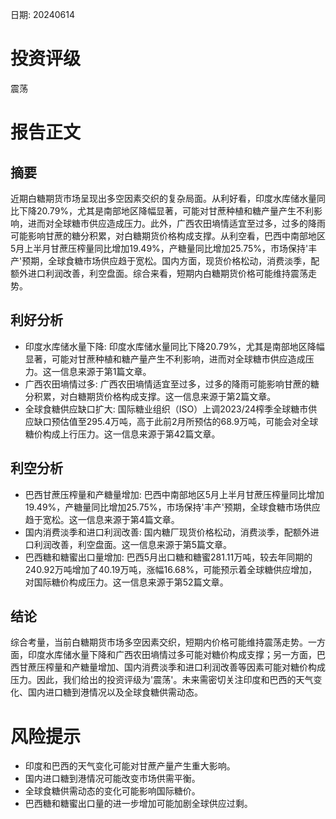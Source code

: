 
日期: 20240614

# 投资评级

震荡

# 报告正文

## 摘要

近期白糖期货市场呈现出多空因素交织的复杂局面。从利好看，印度水库储水量同比下降20.79%，尤其是南部地区降幅显著，可能对甘蔗种植和糖产量产生不利影响，进而对全球糖市供应造成压力。此外，广西农田墒情适宜至过多，过多的降雨可能影响甘蔗的糖分积累，对白糖期货价格构成支撑。从利空看，巴西中南部地区5月上半月甘蔗压榨量同比增加19.49%，产糖量同比增加25.75%，市场保持'丰产'预期，全球食糖市场供应趋于宽松。国内方面，现货价格松动，消费淡季，配额外进口利润改善，利空盘面。综合来看，短期内白糖期货价格可能维持震荡走势。

## 利好分析

* 印度水库储水量下降: 印度水库储水量同比下降20.79%，尤其是南部地区降幅显著，可能对甘蔗种植和糖产量产生不利影响，进而对全球糖市供应造成压力。这一信息来源于第1篇文章。
* 广西农田墒情过多: 广西农田墒情适宜至过多，过多的降雨可能影响甘蔗的糖分积累，对白糖期货价格构成支撑。这一信息来源于第2篇文章。
* 全球食糖供应缺口扩大: 国际糖业组织（ISO）上调2023/24榨季全球糖市供应缺口预估值至295.4万吨，高于此前2月所预估的68.9万吨，可能会对全球糖价构成上行压力。这一信息来源于第42篇文章。

## 利空分析

* 巴西甘蔗压榨量和产糖量增加: 巴西中南部地区5月上半月甘蔗压榨量同比增加19.49%，产糖量同比增加25.75%，市场保持'丰产'预期，全球食糖市场供应趋于宽松。这一信息来源于第4篇文章。
* 国内消费淡季和进口利润改善: 国内糖厂现货价格松动，消费淡季，配额外进口利润改善，利空盘面。这一信息来源于第5篇文章。
* 巴西糖和糖蜜出口量增加: 巴西5月出口糖和糖蜜281.11万吨，较去年同期的240.92万吨增加了40.19万吨，涨幅16.68%，可能预示着全球糖供应增加，对国际糖价构成压力。这一信息来源于第52篇文章。

## 结论

综合考量，当前白糖期货市场多空因素交织，短期内价格可能维持震荡走势。一方面，印度水库储水量下降和广西农田墒情过多可能对糖价构成支撑；另一方面，巴西甘蔗压榨量和产糖量增加、国内消费淡季和进口利润改善等因素可能对糖价构成压力。因此，我们给出的投资评级为'震荡'。未来需密切关注印度和巴西的天气变化、国内进口糖到港情况以及全球食糖供需动态。

# 风险提示

* 印度和巴西的天气变化可能对甘蔗产量产生重大影响。
* 国内进口糖到港情况可能改变市场供需平衡。
* 全球食糖供需动态的变化可能影响国际糖价。
* 巴西糖和糖蜜出口量的进一步增加可能加剧全球供应过剩。
